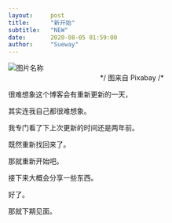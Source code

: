 ```yaml
---
layout:     post
title:      "新开始"
subtitle:   "NEW"
date:       2020-08-05 01:59:00
author:     "Sueway"
---
```

 
 <img src="https://i.loli.net/2020/08/05/ymHAdzlu8j9PXUb.jpg" width = "auto" height = "auto" alt="图片名称" align=center />

<center>*/ 图来自 Pixabay /*</center>


很难想象这个博客会有重新更新的一天，

其实连我自己都很难想象。

我专门看了下上次更新的时间还是两年前。

既然重新找回来了。

那就重新开始吧。

接下来大概会分享一些东西。

好了。

那就下期见面。